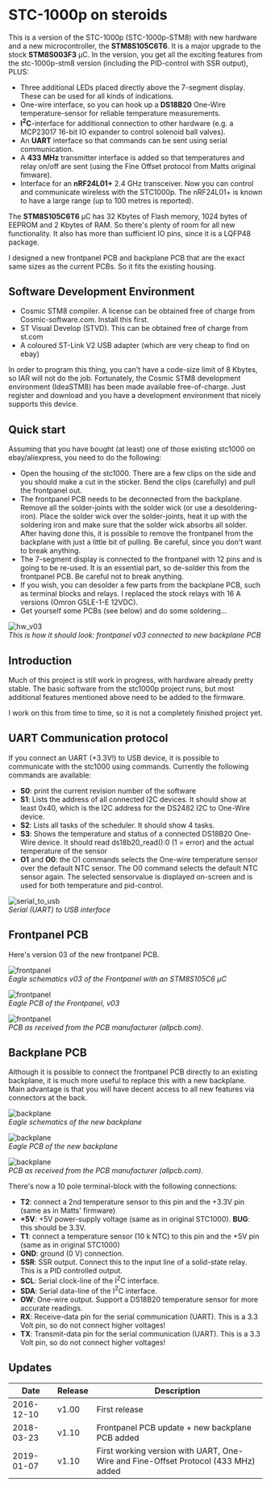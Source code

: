 ﻿STC-1000p on steroids
==========

This is a version of the STC-1000p (STC-1000p-STM8) with new hardware and a new microcontroller, the **STM8S105C6T6**. It is a major upgrade to the stock **STM8S003F3** µC. In the version, you get all the exciting features from
the stc-1000p-stm8 version (including the PID-control with SSR output), PLUS:
- Three additional LEDs placed directly above the 7-segment display. These can be used for all kinds of indications.
- One-wire interface, so you can hook up a **DS18B20** One-Wire temperature-sensor for reliable temperature measurements.
- **I<sup>2</sup>C**-interface for additional connection to other hardware (e.g. a MCP23017 16-bit IO expander to control solenoid ball valves).
- An **UART** interface so that commands can be sent using serial communication.
- A **433 MHz** transmitter interface is added so that temperatures and relay on/off are sent (using the Fine Offset protocol from Matts original fimware).
- Interface for an **nRF24L01+** 2.4 GHz transceiver. Now you can control and communicate wireless with the STC1000p. The nRF24L01+ is known to have a large range (up to 100 metres is reported).

The **STM8S105C6T6** µC has 32 Kbytes of Flash memory, 1024 bytes of EEPROM and 2 Kbytes of RAM. So there's plenty of room for all new functionality. It also has more than sufficient IO pins, since it is a LQFP48 package.

I designed a new frontpanel PCB and backplane PCB that are the exact same sizes as the current PCBs. So it fits the existing housing.

Software Development Environment
-----------
- Cosmic STM8 compiler. A license can be obtained free of charge from Cosmic-software.com. Install this first.
- ST Visual Develop (STVD). This can be obtained free of charge from st.com
- A coloured ST-Link V2 USB adapter (which are very cheap to find on ebay)

In order to program this thing, you can't have a code-size limit of 8 Kbytes, so IAR will not do the job. Fortunately, the Cosmic STM8 development environment (IdeaSTM8) has been made available free-of-charge. Just register and download and you have 
a development environment that nicely supports this device.

Quick start
-----------
Assuming that you have bought (at least) one of those existing stc1000 on ebay/aliexpress, you need to do the following:
- Open the housing of the stc1000. There are a few clips on the side and you should make a cut in the sticker. Bend the clips (carefully) and pull the frontpanel out.
- The frontpanel PCB needs to be deconnected from the backplane. Remove all the solder-joints with the solder wick (or use a desoldering-iron). Place the solder wick over the solder-joints, heat it up with the soldering iron and make sure that the solder wick absorbs all solder.
After having done this, it is possible to remove the frontpanel from the backplane with just a little bit of pulling. Be careful, since you don't want to break anything.
- The 7-segment display is connected to the frontpanel with 12 pins and is going to be re-used. It is an essential part, so de-solder this from the frontpanel PCB. Be careful not to break anything.
- If you wish, you can desolder a few parts from the backplane PCB, such as terminal blocks and relays. I replaced the stock relays with 16 A versions (Omron G5LE-1-E 12VDC).
- Get yourself some PCBs (see below) and do some soldering...

![hw_v03](img/hw_v03.jpg)<br>
*This is how it should look: frontpanel v03 connected to new backplane PCB*

Introduction
--------------
Much of this project is still work in progress, with hardware already pretty stable. The basic software from the stc1000p project runs, but most additional features mentioned above need to be added to the firmware.

I work on this from time to time, so it is not a completely finished project yet.

UART Communication protocol
--------------
If you connect an UART (+3.3V!) to USB device, it is possible to communicate with the stc1000 using commands. Currently the following commands are available:
- **S0**: print the current revision number of the software
- **S1**: Lists the address of all connected I2C devices. It should show at least 0x40, which is the I2C address for the DS2482 I2C to One-Wire device.
- **S2**: Lists all tasks of the scheduler. It should show 4 tasks.
- **S3**: Shows the temperature and status of a connected DS18B20 One-Wire device. It should read ds18b20_read():0 (1 = error) and the actual temperature of the sensor
- **O1** and **O0**: the O1 commands selects the One-wire temperature sensor over the default NTC sensor. The O0 command selects the default NTC sensor again. The selected sensorvalue is displayed on-screen and is used for both temperature and pid-control.

![serial_to_usb](img/serial_to_usb.png)<br>
*Serial (UART) to USB interface*

Frontpanel PCB
----------
Here's version 03 of the new frontpanel PCB.

![frontpanel](img/stc1000p_steroids_schematics.png)<br>
*Eagle schematics v03 of the Frontpanel with an STM8S105C6 µC*

![frontpanel](img/stc1000p_steroids_pcb.png)<br>
*Eagle PCB of the Frontpanel, v03*

![frontpanel](img/Frontpanel_pcb.jpg)<br>
*PCB as received from the PCB manufacturer (allpcb.com).*

Backplane PCB
----------
Although it is possible to connect the frontpanel PCB directly to an existing backplane, it is much more useful to replace this with a new backplane. Main advantage is that you will have decent access to all new features via connectors at the back.

![backplane](img/stc1000p_backplane_schematics.png)<br>
*Eagle schematics of the new backplane*

![backplane](img/stc1000p_backplane_pcb.png)<br>
*Eagle PCB of the new backplane*

![backplane](img/Backplane_pcb.jpg)<br>
*PCB as received from the PCB manufacturer (allpcb.com).*

There's now a 10 pole terminal-block with the following connections:
- **T2**: connect a 2nd temperature sensor to this pin and the +3.3V pin (same as in Matts' firmware)
- **+5V**: +5V power-supply voltage (same as in original STC1000). **BUG**: this should be 3.3V.
- **T1**: connect a temperature sensor (10 k NTC) to this pin and the +5V pin (same as in original STC1000)
- **GND**: ground (0 V) connection. 
- **SSR**: SSR output. Connect this to the input line of a solid-state relay. This is a PID controlled output.
- **SCL**: Serial clock-line of the I<sup>2</sup>C interface.
- **SDA**: Serial data-line of the I<sup>2</sup>C interface.
- **OW**: One-wire output. Support a DS18B20 temperature sensor for more accurate readings.
- **RX**: Receive-data pin for the serial communication (UART). This is a 3.3 Volt pin, so do not connect higher voltages!
- **TX**: Transmit-data pin for the serial communication (UART). This is a 3.3 Volt pin, so do not connect higher voltages!

Updates
-------

|Date|Release|Description|
|----|-------|-----------|
|2016-12-10|v1.00|First release |
|2018-03-23|v1.10|Frontpanel PCB update + new backplane PCB added|
|2019-01-07|v1.10|First working version with UART, One-Wire and Fine-Offset Protocol (433 MHz) added|

